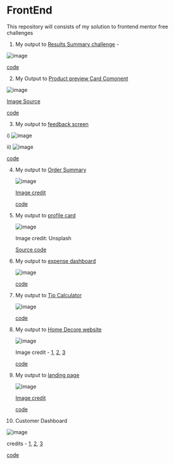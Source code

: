 # FrontEnd
This repository will consists of my solution to frontend mentor free challenges

1. My output to [Results Summary challenge](https://www.frontendmentor.io/challenges/results-summary-component-CE_K6s0maV) -

![image](https://github.com/Ankhi12/FrontEnd/assets/124775002/186ae0b3-261c-4098-a9b6-51fc775e0ef4)

[code](https://github.com/Ankhi12/FrontEnd/tree/main/1stChallenge)

2. My Output to [Product preview Card Comonent](https://www.frontendmentor.io/challenges/product-preview-card-component-GO7UmttRfa)

![image](https://github.com/Ankhi12/FrontEnd/assets/124775002/d977e2c3-8c1d-418f-b8b8-106c6df1e946)


[Image Source](https://unsplash.com/photos/4i9ef6xU738)

[code](https://github.com/Ankhi12/FrontEnd/tree/main/2ndChallenge)

3. My output to [feedback screen](https://www.frontendmentor.io/challenges/interactive-rating-component-koxpeBUmI)


i) ![image](https://github.com/Ankhi12/FrontEnd/assets/124775002/2161fbd3-d273-4442-bc17-1dcb9c18c530)



ii) ![image](https://github.com/Ankhi12/FrontEnd/assets/124775002/e9c17870-d3b3-4a9e-b635-8a7d2380cbc9)


[code](https://github.com/Ankhi12/FrontEnd/tree/main/3rdChallenge)

4. My output to [Order Summary](https://www.frontendmentor.io/challenges/order-summary-component-QlPmajDUj)

   ![image](https://github.com/Ankhi12/FrontEnd/assets/124775002/23de80ba-d5d4-457f-bee4-9f621333852d)

   [Image credit](https://www.freepik.com/free-vector/young-listening-music-korean-drawing-style-drawing_5684038.htm#query=person%20with%20headphone&position=2&from_view=search&track=ais)

   [code](https://github.com/Ankhi12/FrontEnd/blob/main/4thChallenge/ordersummary.html)

5. My output to [profile card](https://www.frontendmentor.io/challenges/profile-card-component-cfArpWshJ)

   ![image](https://github.com/Ankhi12/FrontEnd/assets/124775002/205adb2b-1e2d-44ee-853e-2b02684f9fba)


   Image credit: Unsplash

   [Source code](https://github.com/Ankhi12/FrontEnd/blob/main/5thChallenge/profile.html)

6. My output to [expense dashboard](https://www.frontendmentor.io/challenges/expenses-chart-component-e7yJBUdjwt)

   ![image](https://github.com/Ankhi12/FrontEnd/assets/124775002/6554209e-8971-4c95-819f-b5ab16088cd5)


   [code](https://github.com/Ankhi12/FrontEnd/blob/main/6thChallenge/expendeDashboard.html)

7. My output to [Tip Calculator](https://www.frontendmentor.io/challenges/tip-calculator-app-ugJNGbJUX)

   ![image](https://github.com/Ankhi12/FrontEnd/assets/124775002/4b1d4dfe-df46-4032-a2f8-c529bf6c5c84)

   [code](https://github.com/Ankhi12/FrontEnd/blob/main/7thChallenge/TipCalculator.html)

8. My output to [Home Decore website](https://www.frontendmentor.io/challenges/room-homepage-BtdBY_ENq)

   ![image](https://github.com/Ankhi12/FrontEnd/assets/124775002/b760c0fd-965b-4308-a1b0-d2b228a2ce1d)


   Image credit - [1](https://unsplash.com/photos/JIUjvqe2ZHg), [2](https://unsplash.com/photos/_HqHX3LBN18), [3](https://unsplash.com/photos/ljRiZl00n18)

   [code](https://github.com/Ankhi12/FrontEnd/blob/main/8thChallenge/homeDecore.html)

9. My output to [landing page](https://www.frontendmentor.io/challenges/space-tourism-multipage-website-gRWj1URZ3)

    ![image](https://github.com/Ankhi12/FrontEnd/assets/124775002/b22fbe63-2604-4fed-b804-ae49f7a0f7b2)

   [Image credit](https://unsplash.com/photos/vWBKt9Dto1g)

   [code](https://github.com/Ankhi12/FrontEnd/blob/main/9thChallenge/LandingPage.html)

10. Customer Dashboard

![image](https://github.com/Ankhi12/FrontEnd/assets/124775002/b6a24c44-27eb-4f2f-bae3-e1008218b670)

credits - [1](https://www.freepik.com/free-vector/people-design-illustration_4801091.htm#page=2&query=single%20female%20profile&position=12&from_view=search&track=ais), [2](https://www.freepik.com/free-vector/isolated-young-handsome-man-different-poses-white-background-illustration_36332651.htm#query=male%20profile&position=27&from_view=search&track=ais), [3](https://www.flaticon.com/free-icon/power-off_2529508)

[code](https://github.com/Ankhi12/FrontEnd/tree/main/11thChallenge)








